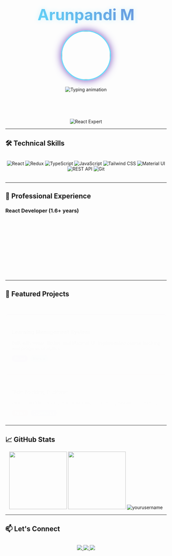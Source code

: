 <div align="center">
  <!-- Animated gradient title with floating avatar -->
  <h1 style="font-size: 3rem; margin-bottom: 0;">
    <span style="background: linear-gradient(45deg, #61dafb, #764abc); -webkit-background-clip: text; background-clip: text; color: transparent; text-shadow: 0 0 15px rgba(97,218,251,0.3); animation: gradient 8s ease infinite; background-size: 200% 200%;">Arunpandi M</span>
  </h1>
  
  <img src="https://i.imgur.com/your-avatar.png" width="150" style="border-radius: 50%; border: 3px solid #61dafb; box-shadow: 0 0 25px #764abc; animation: float 6s ease-in-out infinite; margin: 20px 0;">

  <!-- Typewriter effect for roles -->
  <div style="height: 100px;">
    <img src="https://readme-typing-svg.demolab.com?font=Fira+Code&weight=600&size=24&duration=2800&pause=1000&color=61DAFB&center=true&vCenter=true&width=500&lines=React+Developer;Frontend+Engineer;UI%2FUX+Enthusiast;Problem+Solver;Clean+Code+Advocate" alt="Typing animation">
  </div>

  <!-- Animated React logo badge -->
  <img src="https://img.shields.io/badge/React-Expert-61DAFB?style=for-the-badge&logo=react&logoColor=white&labelColor=20232a" alt="React Expert">
</div>

---

## 🛠 Technical Skills

<div align="center" style="display: grid; grid-template-columns: repeat(auto-fit, minmax(150px, 1fr)); gap: 10px; margin: 20px 0;">

  ![React](https://img.shields.io/badge/React-20232A?style=for-the-badge&logo=react&logoColor=61DAFB)
  ![Redux](https://img.shields.io/badge/Redux-764ABC?style=for-the-badge&logo=redux&logoColor=white)
  ![TypeScript](https://img.shields.io/badge/TypeScript-007ACC?style=for-the-badge&logo=typescript&logoColor=white)
  ![JavaScript](https://img.shields.io/badge/JavaScript-F7DF1E?style=for-the-badge&logo=javascript&logoColor=black)
  ![Tailwind CSS](https://img.shields.io/badge/Tailwind_CSS-38B2AC?style=for-the-badge&logo=tailwind-css&logoColor=white)
  ![Material UI](https://img.shields.io/badge/Material--UI-0081CB?style=for-the-badge&logo=mui&logoColor=white)
  ![REST API](https://img.shields.io/badge/REST_API-FF6B6B?style=for-the-badge&logo=json&logoColor=white)
  ![Git](https://img.shields.io/badge/Git-F05032?style=for-the-badge&logo=git&logoColor=white)

</div>

---

## 💼 Professional Experience

### React Developer (1.6+ years)
<div style="background: rgba(97,218,251,0.1); padding: 15px; border-radius: 10px; border-left: 4px solid #61dafb; animation: fadeIn 1.5s ease-in-out;">

🔹 Built responsive web applications using **React.js**, **Redux/RTK Query**  
🔹 Developed features for **Learning Management Systems**, **ride-booking platforms**, and **video conferencing apps**  
🔹 Implemented **real-time features** through RESTful API integration  
🔹 Optimized performance through **code splitting**, **lazy loading**, and **memoization**  
🔹 Collaborated using **Git/GitHub** in Agile environments  

</div>

---

## 🚀 Featured Projects

<div style="display: grid; grid-template-columns: repeat(auto-fit, minmax(300px, 1fr)); gap: 20px; margin: 30px 0;">

<!-- Project 1 -->
<a href="https://github.com/yourusername/lms-app" style="text-decoration: none;">
  <div style="background: rgba(118,74,188,0.1); padding: 20px; border-radius: 10px; border-top: 3px solid #764abc; transition: transform 0.3s; animation: fadeIn 1s ease-in-out; &:hover { transform: translateY(-5px); }">
    <h3>Learning Management System</h3>
    <p>Built with React, Redux, and Material-UI. Implemented course tracking and progress analytics.</p>
    <span style="background: #764abc; color: white; padding: 3px 8px; border-radius: 12px; font-size: 0.8rem;">React</span>
    <span style="background: #61dafb; color: #20232a; padding: 3px 8px; border-radius: 12px; font-size: 0.8rem; margin-left: 5px;">Redux</span>
  </div>
</a>

<!-- Project 2 -->
<a href="https://github.com/yourusername/ride-app" style="text-decoration: none;">
  <div style="background: rgba(255,107,107,0.1); padding: 20px; border-radius: 10px; border-top: 3px solid #ff6b6b; transition: transform 0.3s; animation: fadeIn 1.2s ease-in-out; &:hover { transform: translateY(-5px); }">
    <h3>Ride Booking Platform</h3>
    <p>Real-time ride tracking with map integration and payment processing.</p>
    <span style="background: #ff6b6b; color: white; padding: 3px 8px; border-radius: 12px; font-size: 0.8rem;">React</span>
    <span style="background: #007acc; color: white; padding: 3px 8px; border-radius: 12px; font-size: 0.8rem; margin-left: 5px;">TypeScript</span>
  </div>
</a>

</div>

---

## 📈 GitHub Stats

<div align="center">
  <img height="180em" src="https://github-readme-stats.vercel.app/api?username=yourusername&show_icons=true&theme=react&count_private=true&include_all_commits=true" />
  <img height="180em" src="https://github-readme-stats.vercel.app/api/top-langs/?username=yourusername&layout=compact&langs_count=8&theme=react" />
  <img src="https://github-readme-streak-stats.herokuapp.com/?user=yourusername&theme=react" alt="yourusername" />
</div>

---

## 📫 Let's Connect

<div align="center" style="margin-top: 30px;">
  <a href="https://linkedin.com/in/yourprofile">
    <img src="https://img.shields.io/badge/LinkedIn-0A66C2?style=for-the-badge&logo=linkedin&logoColor=white&animation=shake" />
  </a>
  <a href="mailto:youremail@example.com">
    <img src="https://img.shields.io/badge/Email-EA4335?style=for-the-badge&logo=gmail&logoColor=white&animation=shake" />
  </a>
  <a href="https://yourportfolio.com">
    <img src="https://img.shields.io/badge/Portfolio-FF6B6B?style=for-the-badge&logo=google-chrome&logoColor=white&animation=shake" />
  </a>
</div>

<style>
  @keyframes gradient {
    0% { background-position: 0% 50%; }
    50% { background-position: 100% 50%; }
    100% { background-position: 0% 50%; }
  }
  @keyframes float {
    0% { transform: translateY(0px); }
    50% { transform: translateY(-15px); }
    100% { transform: translateY(0px); }
  }
  @keyframes fadeIn {
    from { opacity: 0; transform: translateY(20px); }
    to { opacity: 1; transform: translateY(0); }
  }
  @keyframes shake {
    0%, 100% { transform: rotate(0deg); }
    25% { transform: rotate(5deg); }
    75% { transform: rotate(-5deg); }
  }
</style>
